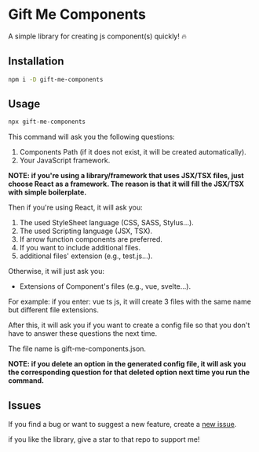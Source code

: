 # Gift Me Components

A simple library for creating js component(s) quickly! :fire:

## Installation

```bash
npm i -D gift-me-components
```

## Usage

```bash
npx gift-me-components 
```

This command will ask you the following questions:

1. Components Path (if it does not exist, it will be created automatically).
2. Your JavaScript framework.

**NOTE: if you're using a library/framework that uses JSX/TSX files, just choose React as a framework. The reason is that it will fill the JSX/TSX with simple boilerplate.**

Then if you're using React, it will ask you:

1. The used StyleSheet language (CSS, SASS, Stylus...).
2. The used Scripting language (JSX, TSX).
3. If arrow function components are preferred.
4. If you want to include additional files.
5. additional files' extension (e.g., test.js...).

Otherwise, it will just ask you:

- Extensions of Component's files (e.g., vue, svelte...).

For example: if you enter: vue ts js, it will create 3 files with the same name but different file extensions.

After this, it will ask you if you want to create a config file so that you don't have to answer these questions the next time.

The file name is gift-me-components.json.

**NOTE: if you delete an option in the generated config file, it will ask you the corresponding question for that deleted option next time you run the command.**

## Issues

If you find a bug or want to suggest a new feature, create a [new issue](https://github.com/MrLuckyCat/gift-me-components/issues).

if you like the library, give a star to that repo to support me!
